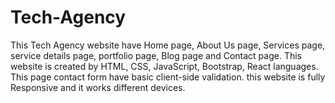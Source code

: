 # Tech-Agency
This Tech Agency website have Home page, About Us page, Services page, service details page, portfolio page, Blog page and Contact page. This website is created by HTML, CSS, JavaScript, Bootstrap, React languages. This page contact form have basic client-side validation.  this website is fully Responsive and it works  different devices.  
